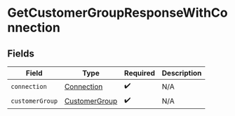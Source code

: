 # GetCustomerGroupResponseWithConnection


## Fields

| Field                                                 | Type                                                  | Required                                              | Description                                           |
| ----------------------------------------------------- | ----------------------------------------------------- | ----------------------------------------------------- | ----------------------------------------------------- |
| `connection`                                          | [Connection](../../models/shared/connection.md)       | :heavy_check_mark:                                    | N/A                                                   |
| `customerGroup`                                       | [CustomerGroup](../../models/shared/customergroup.md) | :heavy_check_mark:                                    | N/A                                                   |
